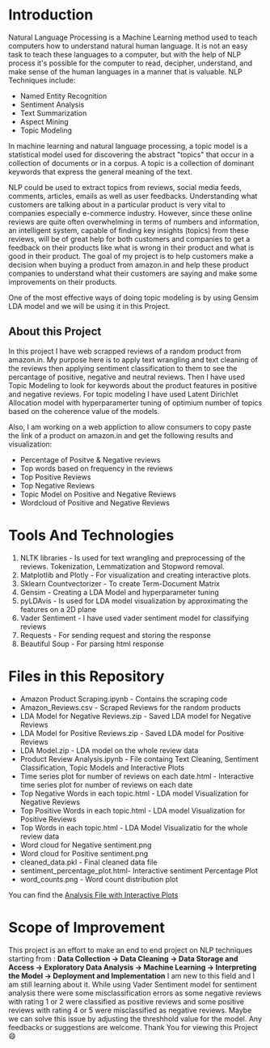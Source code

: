 

# Introduction
Natural Language Processing is a Machine Learning method used to teach computers how to understand natural human language. It is not an easy task to teach these languages to a computer, but with the help of NLP process it's possible for the computer to read, decipher, understand, and make sense of the human languages in a manner that is valuable.
NLP Techniques include:
* Named Entity Recognition
* Sentiment Analysis
* Text Summarization
* Aspect Mining
* Topic Modeling

In machine learning and natural language processing, a topic model is a statistical model used for discovering the abstract "topics" that occur in a collection of documents or in a corpus. A topic is a collection of dominant keywords that express the general meaning of the text.

NLP could be used to extract topics from reviews, social media feeds, comments, articles, emails as well as user feedbacks. Understanding what customers are talking about in a particular product is very vital to companies especially e-commerce industry. However, since these online reviews are quite often overwhelming in terms of numbers and information, an intelligent system, capable of finding key insights (topics) from these reviews, will be of great help for both customers and companies to get a feedback on their products like what is wrong in their product and what is good in their product. The goal of my project is to help customers make a decision when buying a product from amazon.in and help these product companies to understand what their customers are saying and make some improvements on their products.


One of the most effective ways of doing topic modeling is by using Gensim LDA model and we will be using it in this Project.

## About this Project

In this project I have web scrapped reviews of a random product from amazon.in. My purpose here is to apply text wrangling and text cleaning of the reviews then applying sentiment classification to them to see the percantage of positive, negative and neutral reviews.
Then I have used Topic Modeling to look for keywords about the product features in positive and negative reviews. For topic modeling I have used Latent Dirichlet Allocation model with hyperparamerter tuning of optimium number of topics based on the coherence value of the models.

Also, I am working on a web appliction to allow consumers to copy paste the link of a product on amazon.in and get the following results and visualization:
* Percentage of Positve & Negative reviews
* Top words based on frequency in the reviews
* Top Positive Reviews
* Top Negative Reviews
* Topic Model on Positive and Negative Reviews
* Wordcloud of Positive and Negative Reviews

# Tools And Technologies
1) NLTK libraries - Is used for text wrangling and preprocessing of the reviews. Tokenization, Lemmatization and Stopword removal.
2) Matplotlib and Plotly - For visualization and creating interactive plots.
3) Sklearn Countvectorizer - To create Term-Document Matrix
4) Gensim - Creating a LDA Model and hyperparameter tuning
5) pyLDAvis - Is used for LDA model visualization by approximating the features on a 2D plane
6) Vader Sentiment - I have used vader sentiment model for classifying reviews
7) Requests - For sending request and storing the response
8) Beautiful Soup -  For parsing html response

# Files in this Repository

* Amazon Product Scraping.ipynb	- Contains the scraping code
* Amazon_Reviews.csv	- Scraped Reviews for the random products
* LDA Model for Negative Reviews.zip	- Saved LDA model for Negative Reviews
* LDA Model for Positive Reviews.zip	- Saved LDA model for Positive Reviews
* LDA Model.zip	- LDA model on the whole review data
* Product Review Analysis.ipynb	- File containg Text Cleaning, Sentiment Classification, Topic Models and Interactive Plots
* Time series plot for number of reviews on each date.html	- Interactive time series plot for number of reviews on each date
* Top Negative Words in each topic.html	- LDA model Visualization for Negative Reviews
* Top Positive Words in each topic.html	- LDA model Visualization for Positive Reviews
* Top Words in each topic.html	- LDA Model Visualizatio for the whole review data
* Word cloud for Negative sentiment.png	
* Word cloud for Positive sentiment.png	
* cleaned_data.pkl	- Final cleaned data file
* sentiment_percentage_plot.html- Interactive sentiment Percentage Plot
* word_counts.png - Word count distribution plot

You can find the [Analysis File with Interactive Plots](https://nbviewer.jupyter.org/github/Shaan224/Topic-Modelling-on-Amazon-Product-Reviews/blob/master/Product%20Review%20Analysis.ipynb#)

# Scope of Improvement
This project is an effort to make an end to end project on NLP techniques starting from : **Data Collection -> Data Cleaning -> Data Storage and Access -> Exploratory Data Analysis -> Machine Learning -> Interpreting the Model -> Deployment and Implementation** 
I am new to this field and I am still learning about it. While using Vader Sentiment model for sentiment analysis there were some misclassification errors as some negative reviews with rating 1 or 2 were classified as positive reviews and some positive reviews with rating 4 or 5 were misclassified as negative reviews. Maybe we can solve this issue by adjusting the threshhold value for the model.
Any feedbacks or suggestions are welcome.
Thank You for viewing this Project :smile:
